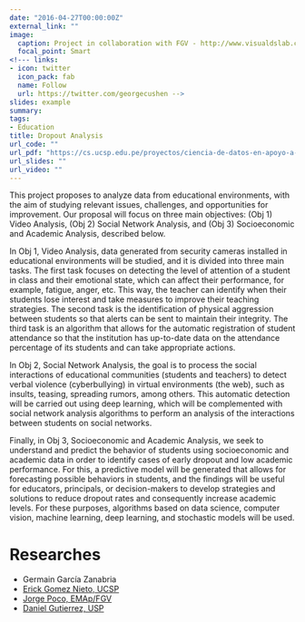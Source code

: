 ```yaml
---
date: "2016-04-27T00:00:00Z"
external_link: ""
image:
  caption: Project in collaboration with FGV - http://www.visualdslab.com/projects/CrimeAnalytics
  focal_point: Smart
<!--- links:
- icon: twitter
  icon_pack: fab
  name: Follow
  url: https://twitter.com/georgecushen -->
slides: example
summary:
tags:
- Education
title: Dropout Analysis
url_code: ""
url_pdf: "https://cs.ucsp.edu.pe/proyectos/ciencia-de-datos-en-apoyo-a-la-educacion-nacional-metodos-computacionales-para-la-deteccion-de-problemas-de-violencia-y-desercion-en-entornos-educativos/"
url_slides: ""
url_video: ""
---
```


This project proposes to analyze data from educational environments, with the aim of studying relevant issues, challenges, and opportunities for improvement. Our proposal will focus on three main objectives: (Obj 1) Video Analysis, (Obj 2) Social Network Analysis, and (Obj 3) Socioeconomic and Academic Analysis, described below.

In Obj 1, Video Analysis, data generated from security cameras installed in educational environments will be studied, and it is divided into three main tasks. The first task focuses on detecting the level of attention of a student in class and their emotional state, which can affect their performance, for example, fatigue, anger, etc. This way, the teacher can identify when their students lose interest and take measures to improve their teaching strategies. The second task is the identification of physical aggression between students so that alerts can be sent to maintain their integrity. The third task is an algorithm that allows for the automatic registration of student attendance so that the institution has up-to-date data on the attendance percentage of its students and can take appropriate actions.

In Obj 2, Social Network Analysis, the goal is to process the social interactions of educational communities (students and teachers) to detect verbal violence (cyberbullying) in virtual environments (the web), such as insults, teasing, spreading rumors, among others. This automatic detection will be carried out using deep learning, which will be complemented with social network analysis algorithms to perform an analysis of the interactions between students on social networks.

Finally, in Obj 3, Socioeconomic and Academic Analysis, we seek to understand and predict the behavior of students using socioeconomic and academic data in order to identify cases of early dropout and low academic performance. For this, a predictive model will be generated that allows for forecasting possible behaviors in students, and the findings will be useful for educators, principals, or decision-makers to develop strategies and solutions to reduce dropout rates and consequently increase academic levels. For these purposes, algorithms based on data science, computer vision, machine learning, deep learning, and stochastic models will be used.

# Researches

* Germain García Zanabria
* [Erick Gomez Nieto, UCSP](https://ctivitae.concytec.gob.pe/appDirectorioCTI/VerDatosInvestigador.do?id_investigador=0017384)
* [Jorge Poco, EMAp/FGV](https://vgc.poly.edu/~jpocom/)
* [Daniel Gutierrez, USP](https://ctivitae.concytec.gob.pe/appDirectorioCTI/VerDatosInvestigador.do?id_investigador=16332)

